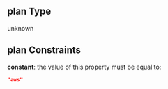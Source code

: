 ## plan Type

unknown

## plan Constraints

**constant**: the value of this property must be equal to:

```json
"aws"
```
